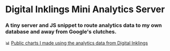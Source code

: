 # Digital Inklings Mini Analytics Server
### A tiny server and JS snippet to route analytics data to my own database and away from Google's clutches.

📊 [Public charts I made using the analytics data from Digital Inklings](https://charts.mongodb.com/charts-project-0-kqhxm/public/dashboards/0678ba8c-5e5f-4396-9dd6-d1dfc228b134)
